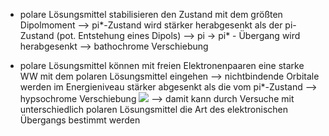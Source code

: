 - polare Lösungsmittel stabilisieren den Zustand mit dem größten Dipolmoment --> pi*-Zustand wird stärker herabgesenkt als der pi-Zustand (pot. Entstehung eines Dipols) 
--> pi -> pi* - Übergang wird herabgesenkt --> bathochrome Verschiebung 

- polare Lösungsmittel können mit freien Elektronenpaaren eine starke WW mit dem polaren Lösungsmittel eingehen --> nichtbindende Orbitale werden im Energieniveau stärker abgesenkt als die vom pi*-Zustand --> hypsochrome Verschiebung
![](Pasted%20image%2020241024090355.png)
--> damit kann durch Versuche mit unterschiedlich polaren Lösungsmittel die Art des elektronischen Übergangs bestimmt werden 